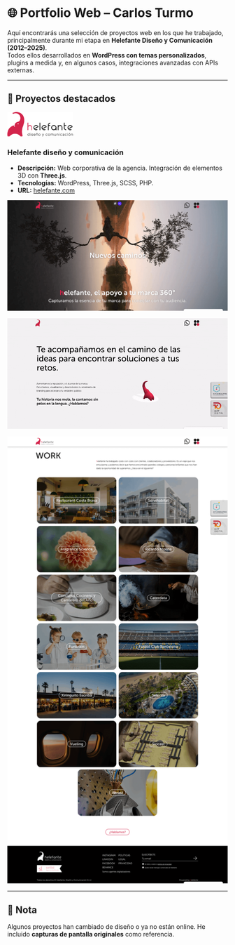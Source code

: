 # 🌐 Portfolio Web – Carlos Turmo

Aquí encontrarás una selección de proyectos web en los que he trabajado, principalmente durante mi etapa en **Helefante Diseño y Comunicación (2012–2025)**.  
Todos ellos desarrollados en **WordPress con temas personalizados**, plugins a medida y, en algunos casos, integraciones avanzadas con APIs externas.  

---

## 🚀 Proyectos destacados


<img src="screenshots/helefante/logo.svg" width="150">

### Helefante diseño y comunicación 
- **Descripción:** Web corporativa de la agencia. Integración de elementos 3D con **Three.js**.
- **Tecnologías:** WordPress, Three.js, SCSS, PHP.
- **URL:** [helefante.com](https://helefante.com)  

![Helefante](screenshots/helefante/screenshot_helefante_1.png)

![Helefante](screenshots/helefante/screenview_helefante_1.gif)

![Helefante](screenshots/helefante/screenshot_helefante_2.png)


---

<!-- ### Restaurants Escribà
- **Descripción:** Web corporativa con reservas online, diseño personalizado.  
- **Tecnologías:** WordPress, PHP, SCSS.  
- **URL:** [restaurantsescriba.com](https://restaurantsescriba.com)  
![Escribà screenshot](screenshots/restaurantsescriba.png)

---

### Solventa IT
- **Descripción:** Web corporativa de soluciones IT.  
- **Tecnologías:** WordPress, SCSS, PHP.  
- **URL:** [solventait.com](https://solventait.com)  
![Solventa screenshot](screenshots/solventait.png)

---

### Dental Comunicación
- **Descripción:** Portal de servicios de comunicación para clínicas dentales.  
- **Tecnologías:** WordPress, PHP, SCSS.  
- **URL:** [dentalcomunicacion.com](https://dentalcomunicacion.com)  
![Dental screenshot](screenshots/dentalcomunicacion.png)

---

### Ffuuss – Customizador de productos
- **Descripción:** Herramienta para personalización de secadores de manos.  
- **Tecnologías:** WordPress, JavaScript.  
- **URL:** [ffuuss.com](https://ffuuss.com)  
- **Repo asociado:** [doityourself-handdryer-customizer](https://github.com/zeliuk/doityourself-handdryer-customizer)  
![Ffuuss screenshot](screenshots/ffuuss.png)

--- -->

## 📌 Nota
Algunos proyectos han cambiado de diseño o ya no están online. He incluido **capturas de pantalla originales** como referencia.

